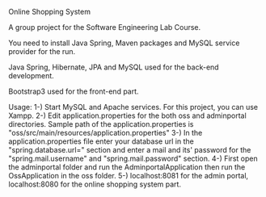 Online Shopping System

A group project for the Software Engineering Lab Course.

You need to install Java Spring, Maven packages and MySQL service provider for the run.

Java Spring, Hibernate, JPA and MySQL used for the back-end development.

Bootstrap3 used for the front-end part.

Usage:
1-) Start MySQL and Apache services. For this project, you can use Xampp.
2-) Edit application.properties for the both oss and adminportal directories. Sample path of the application.properties is "oss/src/main/resources/application.properties"
3-) In the application.properties file enter your database url in the "spring.database.url=" section and enter a mail and its' password for the "spring.mail.username" and "spring.mail.password" section.
4-) First open the adminportal folder and run the AdminportalApplication then run the OssApplication in the oss folder.
5-) localhost:8081 for the admin portal, localhost:8080 for the online shopping system part.
